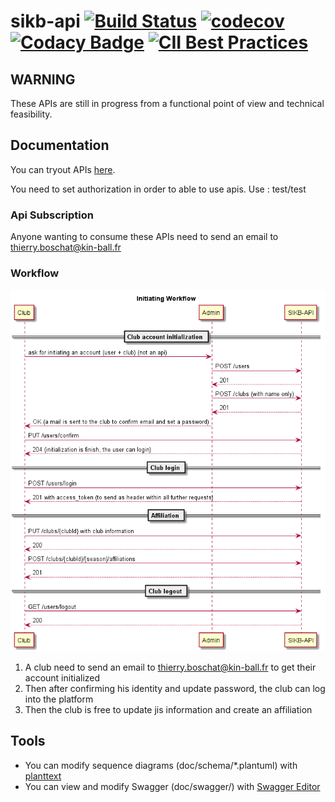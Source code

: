# sikb-api [![Build Status](https://travis-ci.com/alexeil/sikb-api.svg?branch=master)](https://travis-ci.com/alexeil/sikb-api) [![codecov](https://codecov.io/gh/alexeil/sikb-api/branch/master/graph/badge.svg)](https://codecov.io/gh/alexeil/sikb-api) [![Codacy Badge](https://api.codacy.com/project/badge/Grade/258ba8c0d5124f799c00290f5376f4eb)](https://www.codacy.com/app/alexeil/sikb-api?utm_source=github.com&amp;utm_medium=referral&amp;utm_content=alexeil/sikb-api&amp;utm_campaign=Badge_Grade) [![CII Best Practices](https://bestpractices.coreinfrastructure.org/projects/2463/badge)](https://bestpractices.coreinfrastructure.org/projects/2463) 

## WARNING
These APIs are still in progress from a functional point of view and technical feasibility.

## Documentation

You can tryout APIs [here](http://ec2-35-180-42-251.eu-west-3.compute.amazonaws.com:8080/sikb/swagger-ui/).

You need to set authorization in order to able to use apis. Use : test/test

### Api Subscription
Anyone wanting to consume these APIs need to send an email to thierry.boschat@kin-ball.fr

### Workflow

![Worflow](doc/schema/workflow.png)

 1. A club need to send an email to thierry.boschat@kin-ball.fr to get their account initialized
 2. Then after confirming his identity and update password, the club can log into the platform
 3. Then the club is free to update jis information and create an affiliation

## Tools

* You can modify sequence diagrams (doc/schema/*.plantuml) with [planttext](https://www.planttext.com/)
* You can view and modify Swagger (doc/swagger/) with [Swagger Editor](https://editor.swagger.io/)  